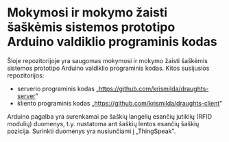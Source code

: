 # Mokymosi ir mokymo žaisti šaškėmis sistemos prototipo Arduino valdiklio programinis kodas

Šioje repozitorijoje yra saugomas mokymosi ir mokymo žaisti šaškėmis sistemos prototipo Arduino valdiklio programinis kodas. Kitos
susijusios repozitorijos:
- serverio programinis kodas „https://github.com/krismilda/draughts-server"
- kliento programinis kodas „https://github.com/krismilda/draughts-client"

Arduino pagalba yra surenkamai po šaškių langelių esančių jutiklių (RFID modulių) duomenys, t.y. nustatoma ant šaškių lentos esančių šaškių pozicija. 
Surinkti duomenys yra nusiunčiami į „ThingSpeak".
